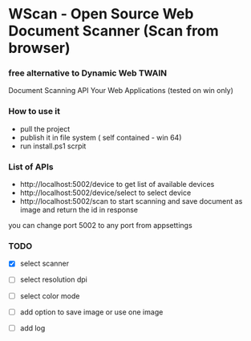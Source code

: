 # WScan - Open Source Web Document Scanner (Scan from browser)
### free alternative to Dynamic Web TWAIN 
Document Scanning API Your Web Applications (tested on win only)

### How to use it 
* pull the project 
* publish it in file system ( self contained - win 64)
* run install.ps1 scrpit 
 

### List of APIs
- http://localhost:5002/device to get list of available devices
- http://localhost:5002/device/select to select device 
- http://localhost:5002/scan to start scanning and save document as image and return the id in response

you can change port 5002 to any port from appsettings 


 
 
 
### TODO

- [x] select scanner
- [ ] select resolution dpi
- [ ] select color mode 
- [ ] add option to save image or use one image
- [ ] add log 
 
